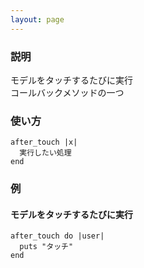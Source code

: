 ```yaml
---
layout: page
---
```

### 説明
モデルをタッチするたびに実行  
コールバックメソッドの一つ

### 使い方
    after_touch |x|
      実行したい処理
    end

### 例
#### モデルをタッチするたびに実行
    after_touch do |user|
      puts "タッチ"
    end